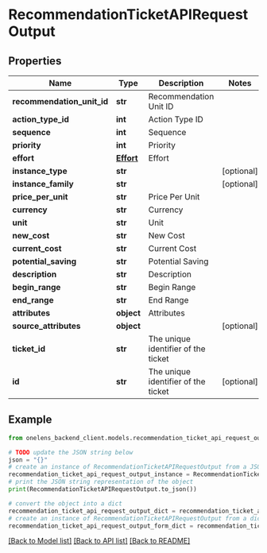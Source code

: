 # RecommendationTicketAPIRequestOutput


## Properties

Name | Type | Description | Notes
------------ | ------------- | ------------- | -------------
**recommendation_unit_id** | **str** | Recommendation Unit ID | 
**action_type_id** | **int** | Action Type ID | 
**sequence** | **int** | Sequence | 
**priority** | **int** | Priority | 
**effort** | [**Effort**](Effort.md) | Effort | 
**instance_type** | **str** |  | [optional] 
**instance_family** | **str** |  | [optional] 
**price_per_unit** | **str** | Price Per Unit | 
**currency** | **str** | Currency | 
**unit** | **str** | Unit | 
**new_cost** | **str** | New Cost | 
**current_cost** | **str** | Current Cost | 
**potential_saving** | **str** | Potential Saving | 
**description** | **str** | Description | 
**begin_range** | **str** | Begin Range | 
**end_range** | **str** | End Range | 
**attributes** | **object** | Attributes | 
**source_attributes** | **object** |  | [optional] 
**ticket_id** | **str** | The unique identifier of the ticket | 
**id** | **str** | The unique identifier of the ticket | [optional] 

## Example

```python
from onelens_backend_client.models.recommendation_ticket_api_request_output import RecommendationTicketAPIRequestOutput

# TODO update the JSON string below
json = "{}"
# create an instance of RecommendationTicketAPIRequestOutput from a JSON string
recommendation_ticket_api_request_output_instance = RecommendationTicketAPIRequestOutput.from_json(json)
# print the JSON string representation of the object
print(RecommendationTicketAPIRequestOutput.to_json())

# convert the object into a dict
recommendation_ticket_api_request_output_dict = recommendation_ticket_api_request_output_instance.to_dict()
# create an instance of RecommendationTicketAPIRequestOutput from a dict
recommendation_ticket_api_request_output_form_dict = recommendation_ticket_api_request_output.from_dict(recommendation_ticket_api_request_output_dict)
```
[[Back to Model list]](../README.md#documentation-for-models) [[Back to API list]](../README.md#documentation-for-api-endpoints) [[Back to README]](../README.md)


